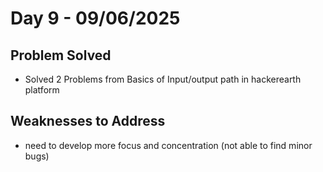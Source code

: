 # Day 9 - 09/06/2025

## Problem Solved
- Solved 2 Problems from Basics of Input/output path in  hackerearth platform

## Weaknesses to Address
- need to develop more focus and concentration (not able to find minor bugs)
